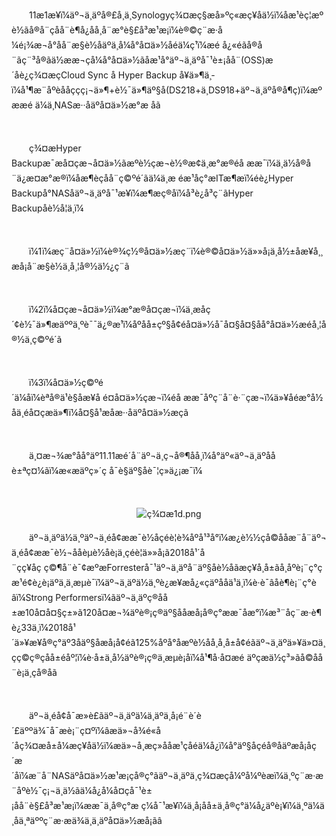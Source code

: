 <p style="text-indent: 2em;">11æ1æ¥ï¼äº¬ä¸äºå®£å¸ä¸Synologyç¾¤æç§æå»ºç«æç¥åä½ï¼åæ¹èç¦æºè½ãå®å¨çå­å¨è¶å¿åå¸å¨æ°è§£å³æ¹æ¡ï¼è®©ç¨æ·å¼é¡¾æ¬å°å­å¨æ§è½åäºä¸å¼å°å¤ä»½åéä¼ç¹ï¼æé å¿«éãå®å¨ãç¨³å®ãä½ææ¬çå¼å°å¤ä»½ãåæ¹å°äº¬ä¸äºå¯¹è±¡å­å¨(OSS)æ´åè¿ç¾¤æçCloud Sync å Hyper Backup å¥ä»¶ä¸­ï¼å¹¶æ¨åºèååççç¡¬ä»¶+è½¯ä»¶äº§å(DS218+ä¸DS918+äº¬ä¸äºå®å¶ç)ï¼æºææé ä¼ä¸NASæ··åäºå¤ä»½æ°æ åã</p>
<p style="text-indent: 2em;"><br/></p>
<p style="text-indent: 2em;">ç¾¤æHyper Backupæ¯æå¤çæ¬å¤ä»½ãæºè½çæ¬è½®æ¢ä¸æ°æ®éå ææ¯ï¼ä¸ä½å®å¨ä¿æ¤æ°æ®ï¼åæ¶èçå­å¨ç©ºé´ãä¼ä¸æ éæ¹åç°æITæ¶æï¼éè¿Hyper Backupå°NASåäº¬ä¸äºå¯¹æ¥ï¼æ¶æç®åï¼å³è¿å³ç¨ãHyper Backupåè½å¦ä¸ï¼</p>
<p><br/></p>
<p style="text-indent: 2em;">ï¼1ï¼æç¨å¤ä»½ï¼è®¾ç½®å¤ä»½æç¨ï¼è®©å¤ä»½ä»»å¡ä¸å½±åæ¥å¸¸æå¡å¨æ§è½ä¸å¸¦å®½ä½¿ç¨ã</p>
<p><br/></p>
<p style="text-indent: 2em;">ï¼2ï¼å¤çæ¬å¤ä»½ï¼æ°æ®å¤çæ¬ï¼ä¸æåç´¢è½¯ä»¶æäººä¸ºè¯¯ä¿®æ¹ï¼åºåå±çº§å¢éå¤ä»½å¯å¤§å¤§åå°å¤ä»½æéå¸¦å®½ä¸ç©ºé´ã</p>
<p><br/></p>
<p style="text-indent: 2em;">ï¼3ï¼å¤ä»½ç©ºé´ä¼åï¼èªå®ä¹è§åæ¥å é¤å¤ä»½çæ¬ï¼éå ææ¯åºç¨å¨è·¨çæ¬ï¼ä»¥åéæ°å½åä¸éå¤çæä»¶ï¼å¤§å¹æåæ··åäºå¤ä»½æçã</p>
<p><br/></p>
<p style="text-indent: 2em;">ä¸¤æ¬¾æ°åå°äº11.11æé´å¨äº¬ä¸ç¬å®¶åå¸ï¼å°äº«äº¬ä¸äºååè±ªç¤¼ãï¼æ«æäºç»´ç å¯è§äº§åè¯¦ç»ä¿¡æ¯ï¼</p>
<p style="text-indent: 2em;"><br/></p>
<p style="text-indent: 0em; text-align: center;"><img src="//img1.jcloudcs.com/cms/b843a193-5cb8-48a0-be0d-4c222b8c959320181101164639.png" title="" alt="ç¾¤æ1d.png"/></p>
<p style="text-indent: 2em;">äº¬ä¸äºä½ä¸ºäº¬ä¸éå¢ææ¯è½åçéè¦è¾åºå¹³å°ï¼æ¿è½½çå©ååæ¨å¨äº¬ä¸éå¢ææ¯è½¬ååèµè½åè¡ä¸çéè¦ä»»å¡ã2018å¹´å¨çç¥åç ç©¶å¨è¯¢æºæForresterå¯¹äº¬ä¸äºå¨äº§åè½åãæç¥å¸å±ãå¸åºè¡¨ç°ç­æ¹é¢è¿è¡äºä¸ä¸æµè¯ï¼äº¬ä¸äºä½ä¸ºè¿æ­¥æå¿«çäºååä¹ä¸ï¼è·è¯âåè¶è¡¨ç°èâï¼Strong Performersï¼ãäº¬ä¸äºç®åå±æ10å¤å¤§ç±»ã120å¤æ¬¾äºè®¡ç®äº§ååæå¡å®ç°ææ¯åæ°ï¼æ³¨åç¨æ·è¶è¿33ä¸ï¼2018å¹´ä»¥æ¥å®ç°äº3åäº§åæå¡å¢éã125%åºå°åæºè½åå¸å¸å±å¢éãäº¬ä¸äºä»¥ä»¤ä¸çç©ç®çåå±éåº¦ï¼è·å±ä¸­å½äºè®¡ç®ä¸æµè¡åï¼å¹¶å·å¤æé äºçæä½ç³»ãå©åå¨è¡ä¸çå®åã</p>
<p style="text-indent: 2em;"><br/></p>
<p style="text-indent: 2em;">äº¬ä¸éå¢å¯æ»è£ãäº¬ä¸äºä¼ä¸äºä¸å¡é¨è´è´£äººä¾¯å¯æè¡¨ç¤ºï¼âæä»¬å¾é«å´åç¾¤æå±å¼æç¥åä½ï¼æä»¬å¸æç»ååæ¹çåéä¼å¿ï¼å°äº§åçéå®åäºæå¡åç´æ´åï¼æ¨å¨NASäºå¤ä»½æ¹æ¡çå®ç°ãäº¬ä¸äºä¸ç¾¤æçå¼ºå¼ºèæï¼ä¸ºç¨æ·æ¨åºè½¯ç¡¬ä¸ä½ãä¼å¿å¼å¤çå¯¹è±¡å­å¨è§£å³æ¹æ¡ï¼ææ¯ä¸å®ç°æ ç¼å¯¹æ¥ï¼ä¸å¡åå±ä¸å®ç°ä¼å¿äºè¡¥ï¼ä¸ºä¼ä¸åä¸ªäººç¨æ·æä¾ä¸ä¸äºå¤ä»½æå¡ãâ</p>
